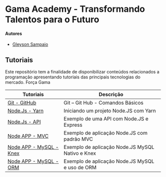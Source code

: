 # Gama Academy - Transformando Talentos para o Futuro

#### Autores
- [Gleyson Sampaio](https://github.com/gleyson-gama)

## Tutoriais
Este repositório tem a finalidade de disponibilizar conteúdos relacionados a programação apresentando tutoriais das principais tecnologias do mercado. Força Gama

| Tutoriais  | Descrição |
| ------------- | ------------- |
| [Git - GitHub](https://github.com/educacao-gama/tutoriais/tree/main/git-github)  | Git – Git Hub - Comandos Básicos  |
| [Node.Js - Yarn](https://github.com/educacao-gama/tutoriais/tree/main/node-app-yarn)  | Iniciando um projeto Node.JS com Yarn  |
| [Node.Js - API](https://github.com/educacao-gama/tutoriais/tree/main/node-app-api)  | Exemplo de uma API com Node.JS e Express  |
| [Node APP - MVC](https://github.com/educacao-gama/tutoriais/tree/main/node-app-mvc)  | Exemplo de aplicação Node.JS com padrão MVC  |
| [Node APP - MySQL - Knex](https://github.com/educacao-gama/tutoriais/tree/main/node-app-mysql-knex)  | Exemplo de aplicação Node.JS MySQL Nativo e Knex  |
| [Node APP - MySQL - ORM](https://github.com/educacao-gama/tutoriais/tree/main/node-app-mvc)  | Exemplo de aplicação Node.JS MySQL e uso de ORM  |
